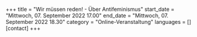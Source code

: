 +++
title = "Wir müssen reden! - Über Antifeminismus"
start_date = "Mittwoch, 07. September 2022 17.00"
end_date = "Mittwoch, 07. September 2022 18.30"
category = "Online-Veranstaltung"
languages = []
[contact]
+++